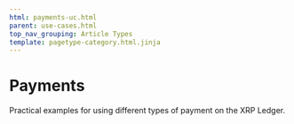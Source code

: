 ```yaml
---
html: payments-uc.html
parent: use-cases.html
top_nav_grouping: Article Types
template: pagetype-category.html.jinja
---
```

# Payments
Practical examples for using different types of payment on the XRP Ledger.